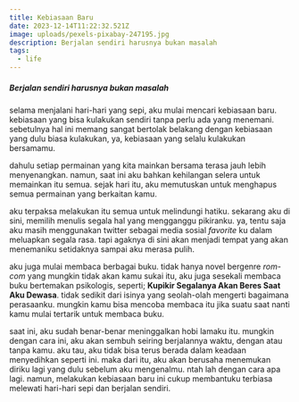 ```yaml
---
title: Kebiasaan Baru
date: 2023-12-14T11:22:32.521Z
image: uploads/pexels-pixabay-247195.jpg
description: Berjalan sendiri harusnya bukan masalah
tags:
  - life
---
```

##### Berjalan sendiri harusnya bukan masalah


s﻿elama menjalani hari-hari yang sepi, aku mulai mencari kebiasaan baru. kebiasaan yang bisa kulakukan sendiri tanpa perlu ada yang menemani. sebetulnya hal ini memang sangat bertolak belakang dengan kebiasaan yang dulu biasa kulakukan, ya, kebiasaan yang selalu kulakukan bersamamu.

d﻿ahulu setiap permainan yang kita mainkan bersama terasa jauh lebih menyenangkan. namun, saat ini aku bahkan kehilangan selera untuk memainkan itu semua. sejak hari itu, aku memutuskan untuk menghapus semua permainan yang berkaitan kamu. 

a﻿ku terpaksa melakukan itu semua untuk melindungi hatiku. sekarang aku di sini, memilih menulis segala hal yang mengganggu pikiranku. ya, tentu saja aku masih menggunakan twitter sebagai media sosial *favorite* ku dalam meluapkan segala rasa. tapi agaknya di sini akan menjadi tempat yang akan menemaniku setidaknya sampai aku merasa pulih.

a﻿ku juga mulai membaca berbagai buku. tidak hanya novel bergenre *rom-com* yang mungkin tidak akan kamu sukai itu, aku juga sesekali membaca buku bertemakan psikologis, seperti; **Kupikir Segalanya Akan Beres Saat Aku Dewasa**. tidak sedikit dari isinya yang seolah-olah mengerti bagaimana perasaanku. mungkin kamu bisa mencoba membaca itu jika suatu saat nanti kamu mulai tertarik untuk membaca buku.

s﻿aat ini, aku sudah benar-benar meninggalkan hobi lamaku itu. mungkin dengan cara ini, aku akan sembuh seiring berjalannya waktu, dengan atau tanpa kamu. a﻿ku tau, aku tidak bisa terus berada dalam keadaan menyedihkan seperti ini. maka dari itu, aku akan berusaha menemukan diriku lagi yang dulu sebelum aku mengenalmu. n﻿tah lah dengan cara apa lagi. namun, melakukan kebiasaan baru ini cukup membantuku terbiasa melewati hari-hari sepi dan berjalan sendiri.